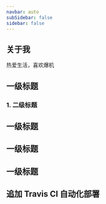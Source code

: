 ```yaml
---
navbar: auto
subSidebar: false
sidebar: false
---
```

## 关于我
热爱生活，喜欢爆机

## 一级标题

### 1. 二级标题
## 一级标题
## 一级标题
## 一级标题

## 追加 Travis CI 自动化部署
